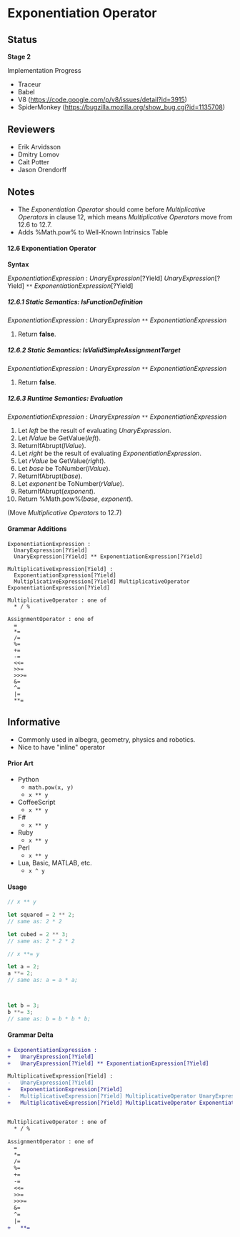 # Exponentiation Operator

## Status

**Stage 2**

Implementation Progress
  - Traceur
  - Babel
  - V8 (https://code.google.com/p/v8/issues/detail?id=3915)
  - SpiderMonkey (https://bugzilla.mozilla.org/show_bug.cgi?id=1135708)

## Reviewers

- Erik Arvidsson
- Dmitry Lomov
- Cait Potter
- Jason Orendorff


## Notes

- The _Exponentiation Operator_ should come before _Multiplicative Operators_ in clause 12, which means _Multiplicative Operators_ move from 12.6 to 12.7.
- Adds %Math.pow% to Well-Known Intrinsics Table


#### 12.6 Exponentiation Operator

  **Syntax**
  
  _ExponentiationExpression_ : 
    _UnaryExpression_[?Yield]
    _UnaryExpression_[?Yield] `**` _ExponentiationExpression_[?Yield]

##### 12.6.1 Static Semantics: IsFunctionDefinition

  _ExponentiationExpression_ : _UnaryExpression_  `**` _ExponentiationExpression_
  
  1. Return **false**.

##### 12.6.2 Static Semantics: IsValidSimpleAssignmentTarget

  _ExponentiationExpression_ : _UnaryExpression_  `**` _ExponentiationExpression_
  
  1. Return **false**.

##### 12.6.3 Runtime Semantics: Evaluation

  _ExponentiationExpression_ : _UnaryExpression_  `**` _ExponentiationExpression_

  1. Let _left_ be the result of evaluating _UnaryExpression_.
  1. Let _lValue_ be GetValue(_left_).
  1. ReturnIfAbrupt(_lValue_).
  1. Let _right_ be the result of evaluating _ExponentiationExpression_.
  1. Let _rValue_ be GetValue(_right_).
  1. Let _base_ be ToNumber(_lValue_).
  1. ReturnIfAbrupt(_base_).
  1. Let _exponent_ be ToNumber(_rValue_).
  1. ReturnIfAbrupt(_exponent_).
  1. Return %Math.pow%(_base_, _exponent_).


(Move _Multiplicative Operators_ to 12.7)



#### Grammar Additions

```
ExponentiationExpression : 
  UnaryExpression[?Yield]
  UnaryExpression[?Yield] ** ExponentiationExpression[?Yield]

MultiplicativeExpression[Yield] :
  ExponentiationExpression[?Yield]
  MultiplicativeExpression[?Yield] MultiplicativeOperator ExponentiationExpression[?Yield]

MultiplicativeOperator : one of
  * / %
  
AssignmentOperator : one of
  =
  *=
  /=
  %=
  +=
  -=
  <<=
  >>=
  >>>=
  &=
  ^=
  |=
  **=
```



## Informative

- Commonly used in albegra, geometry, physics and robotics.
- Nice to have "inline" operator

#### Prior Art

- Python
  - `math.pow(x, y)`
  - `x ** y`
- CoffeeScript
  - `x ** y`
- F#
  - `x ** y`
- Ruby
  - `x ** y`
- Perl
  - `x ** y`
- Lua, Basic, MATLAB, etc.
  - `x ^ y`


#### Usage


```js
// x ** y

let squared = 2 ** 2;
// same as: 2 * 2

let cubed = 2 ** 3;
// same as: 2 * 2 * 2

```

```js
// x **= y

let a = 2;
a **= 2;
// same as: a = a * a;



let b = 3;
b **= 3;
// same as: b = b * b * b;

```


#### Grammar Delta

```diff
+ ExponentiationExpression : 
+   UnaryExpression[?Yield]
+   UnaryExpression[?Yield] ** ExponentiationExpression[?Yield]

MultiplicativeExpression[Yield] :
-   UnaryExpression[?Yield]
+   ExponentiationExpression[?Yield]
-   MultiplicativeExpression[?Yield] MultiplicativeOperator UnaryExpression[?Yield]
+   MultiplicativeExpression[?Yield] MultiplicativeOperator ExponentiationExpression[?Yield]


MultiplicativeOperator : one of
  * / %

AssignmentOperator : one of
  =
  *=
  /=
  %=
  +=
  -=
  <<=
  >>=
  >>>=
  &=
  ^=
  |=
+   **=
```


